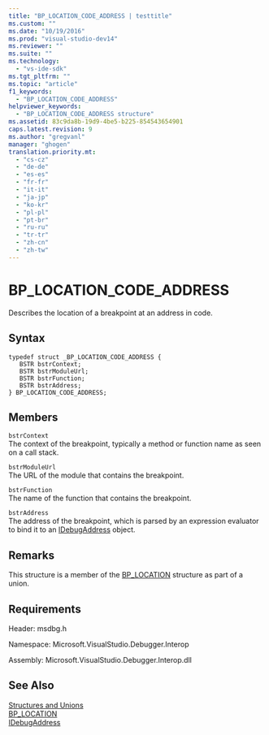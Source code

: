 ```yaml
---
title: "BP_LOCATION_CODE_ADDRESS | testtitle"
ms.custom: ""
ms.date: "10/19/2016"
ms.prod: "visual-studio-dev14"
ms.reviewer: ""
ms.suite: ""
ms.technology: 
  - "vs-ide-sdk"
ms.tgt_pltfrm: ""
ms.topic: "article"
f1_keywords: 
  - "BP_LOCATION_CODE_ADDRESS"
helpviewer_keywords: 
  - "BP_LOCATION_CODE_ADDRESS structure"
ms.assetid: 83c9da8b-19d9-4be5-b225-854543654901
caps.latest.revision: 9
ms.author: "gregvanl"
manager: "ghogen"
translation.priority.mt: 
  - "cs-cz"
  - "de-de"
  - "es-es"
  - "fr-fr"
  - "it-it"
  - "ja-jp"
  - "ko-kr"
  - "pl-pl"
  - "pt-br"
  - "ru-ru"
  - "tr-tr"
  - "zh-cn"
  - "zh-tw"
---
```

# BP_LOCATION_CODE_ADDRESS
Describes the location of a breakpoint at an address in code.  
  
## Syntax  
  
```cpp#  
typedef struct _BP_LOCATION_CODE_ADDRESS {   
   BSTR bstrContext;  
   BSTR bstrModuleUrl;  
   BSTR bstrFunction;  
   BSTR bstrAddress;  
} BP_LOCATION_CODE_ADDRESS;  
```  
  
## Members  
 `bstrContext`  
 The context of the breakpoint, typically a method or function name as seen on a call stack.  
  
 `bstrModuleUrl`  
 The URL of the module that contains the breakpoint.  
  
 `bstrFunction`  
 The name of the function that contains the breakpoint.  
  
 `bstrAddress`  
 The address of the breakpoint, which is parsed by an expression evaluator to bind it to an [IDebugAddress](../extensibility-debugger-reference/idebugaddress.md) object.  
  
## Remarks  
 This structure is a member of the [BP_LOCATION](../extensibility-debugger-reference/bp_location.md) structure as part of a union.  
  
## Requirements  
 Header: msdbg.h  
  
 Namespace: Microsoft.VisualStudio.Debugger.Interop  
  
 Assembly: Microsoft.VisualStudio.Debugger.Interop.dll  
  
## See Also  
 [Structures and Unions](../extensibility-debugger-reference/structures-and-unions.md)   
 [BP_LOCATION](../extensibility-debugger-reference/bp_location.md)   
 [IDebugAddress](../extensibility-debugger-reference/idebugaddress.md)